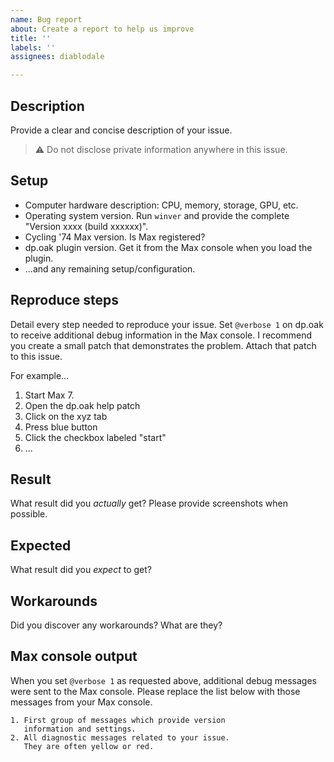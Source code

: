 ```yaml
---
name: Bug report
about: Create a report to help us improve
title: ''
labels: ''
assignees: diablodale

---
```


## Description

Provide a clear and concise description of your issue.

> :warning: Do not disclose private information anywhere in this issue.

## Setup

* Computer hardware description: CPU, memory, storage, GPU, etc.
* Operating system version. Run `winver` and provide the complete "Version xxxx (build xxxxxx)".
* Cycling '74 Max version. Is Max registered?
* dp.oak plugin version. Get it from the Max console when you load the plugin.
* ...and any remaining setup/configuration.

## Reproduce steps

Detail every step needed to reproduce your issue.
Set `@verbose 1` on dp.oak to receive additional debug information in the Max console.
I recommend you create a small patch that demonstrates the problem. Attach that patch to this issue.

For example...

1. Start Max 7.
2. Open the dp.oak help patch
3. Click on the xyz tab
4. Press blue button
5. Click the checkbox labeled "start"
6. ...

## Result

What result did you *actually* get?
Please provide screenshots when possible.

## Expected

What result did you *expect* to get?

## Workarounds

Did you discover any workarounds? What are they?

## Max console output

When you set `@verbose 1` as requested above, additional debug messages were sent to the Max console.
Please replace the list below with those messages from your Max console.

```
1. First group of messages which provide version
   information and settings.
2. All diagnostic messages related to your issue.
   They are often yellow or red.
```
